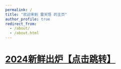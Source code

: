 ```yaml
---
permalink: /
title: "欢迎来到 雷天悟 的主页"
author_profile: true
redirect_from: 
  - /about/
  - /about.html
---
```

# [2024新鲜出炉【点击跳转】](https://ray3572.github.io/news2024/)





